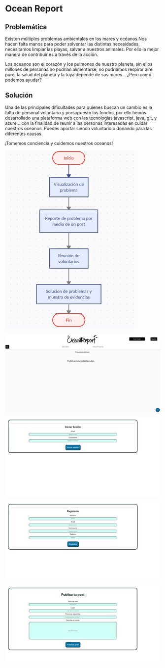 # Ocean Report
## Problemática
Existen múltiples problemas ambientales en los mares y océanos.Nos hacen falta manos para poder solventar las distintas necesidades, necesitamos limpiar las playas, salvar a nuestros animales. Por ello la mejor manera de contribuir es a través de la acción.

Los oceanos son el corazón y los pulmones de nuestro planeta, sin ellos millones de personas no podrían alimentarse, no podriamos respirar aire puro, la salud del planeta y la tuya depende de sus mares... ¿Pero como podemos ayudar?

## Solución
Una de las principales dificultades para quienes buscan un cambio es la falta de personal voluntario y porsupuesto los fondos, por ello hemos desarrollado una plataforma web
con las tecnologías javascript, java, git, y azure... con la finalidad de reunir a las personas interesadas en cuidar nuestros oceanos. Puedes aportar siendo voluntario o
donando para las diferentes causas.

¡Tomemos conciencia y cuidemos nuestros oceanos!

![Selección solución](https://github.com/z750mm13/hack-the-ocean/blob/main/screenshots/Captura%20de%20pantalla%20de%202022-05-15%2018-41-56.png?raw=true)

![Pagina principal](https://github.com/z750mm13/hack-the-ocean/blob/main/screenshots/MicrosoftTeams-image.png?raw=true)

![Pagina principal](https://github.com/z750mm13/hack-the-ocean/blob/main/screenshots/MicrosoftTeams-image-2.png?raw=true)

![Pagina principal](https://github.com/z750mm13/hack-the-ocean/blob/main/screenshots/MicrosoftTeams-image3.png?raw=true)

![Pagina principal](https://github.com/z750mm13/hack-the-ocean/blob/main/screenshots/MicrosoftTeams-image4.png?raw=true)